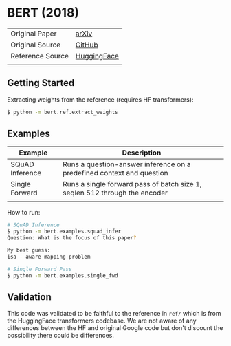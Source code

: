 # BERT (2018)

|||
|-|-|
| Original Paper | [arXiv](https://arxiv.org/pdf/1810.04805.pdf) |
| Original Source | [GitHub](https://github.com/google-research/bert) |
| Reference Source | [HuggingFace](https://huggingface.co/bert-large-uncased-whole-word-masking-finetuned-squad) |
|||

## Getting Started
Extracting weights from the reference (requires HF transformers):
```bash
$ python -m bert.ref.extract_weights
```

## Examples
| Example | Description |
|-|-|
| SQuAD Inference | Runs a question-answer inference on a predefined context and question |
| Single Forward | Runs a single forward pass of batch size 1, seqlen 512 through the encoder |
|||

How to run:
```bash
# SQuAD Inference
$ python -m bert.examples.squad_infer
Question: What is the focus of this paper?

My best guess:
isa - aware mapping problem

# Single Forward Pass
$ python -m bert.examples.single_fwd
```


## Validation
This code was validated to be faithful to the reference in `ref/` which is from
the HuggingFace transformers codebase. We are not aware of any differences
between the HF and original Google code but don't discount the possibility there
could be differences.
